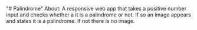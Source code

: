 "# Palindrome" 
About:
A responsive web app that takes a positive number input and checks whether a it is a palindrome or not. If so an image appears and states it is a palindrome. If not there is no image.
